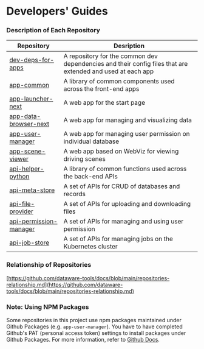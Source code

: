 # Developers' Guides

### Description of Each Repository

| Repository                                                                         | Desription                                                                                                 |
| ---------------------------------------------------------------------------------- | ---------------------------------------------------------------------------------------------------------- |
| [dev-deps-for-apps](https://github.com/dataware-tools/dev-deps-for-apps)           | A repository for the common dev dependencies and their config files that are extended and used at each app |
| [app-common](https://github.com/dataware-tools/app-common)                         | A library of common components used across the front-end apps                                              |
| [app-launcher-next](https://github.com/dataware-tools/app-launcher-next)           | A web app for the start page                                                                               |
| [app-data-browser-next](https://github.com/dataware-tools/app-data-browser-next)   | A web app for managing and visualizing data                                                                |
| [app-user-manager](https://github.com/dataware-tools/app-user-manager)             | A web app for managing user permission on individual database                                              |
| [app-scene-viewer](https://github.com/dataware-tools/app-scene-viewer)             | A web app based on WebViz for viewing driving scenes                                                       |
| [api-helper-python](https://github.com/dataware-tools/api-helper-python)           | A library of common functions used across the back-end APIs                                                |
| [api-meta-store](https://github.com/dataware-tools/api-meta-store)                 | A set of APIs for CRUD of databases and records                                                            |
| [api-file-provider](https://github.com/dataware-tools/api-file-provider)           | A set of APIs for uploading and downloading files                                                          |
| [api-permission-manager](https://github.com/dataware-tools/api-permission-manager) | A set of APIs for managing and using user permission                                                       |
| [api-job-store](https://github.com/dataware-tools/api-job-store)                   | A set of APIs for managing jobs on the Kubernetes cluster                                                  |

### Relationship of Repositories

[https://github.com/dataware-tools/docs/blob/main/repositories-relationship.md](https://github.com/dataware-tools/docs/blob/main/repositories-relationship.md)

### Note: Using NPM Packages

Some repositories in this project use npm packages maintained under Github Packages (e.g. `app-user-manager`). You have to have completed Github's PAT (personal access token) settings to install packages under Github Packages. For more information, refer to  [Github Docs](https://docs.github.com/ja/packages/working-with-a-github-packages-registry/working-with-the-npm-registry#authenticating-with-a-personal-access-token).
